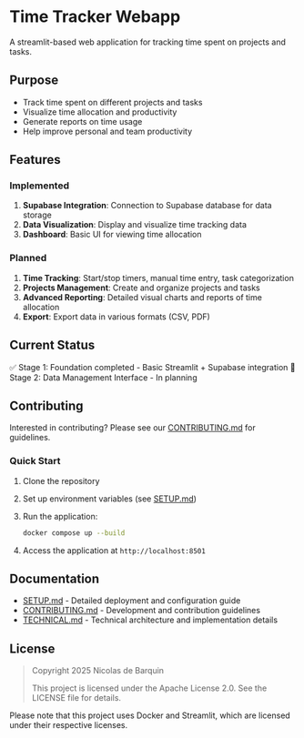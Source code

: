 # Time Tracker Webapp

A streamlit-based web application for tracking time spent on projects and tasks.

## Purpose

- Track time spent on different projects and tasks
- Visualize time allocation and productivity
- Generate reports on time usage
- Help improve personal and team productivity

## Features

### Implemented
1. **Supabase Integration**: Connection to Supabase database for data storage
2. **Data Visualization**: Display and visualize time tracking data
3. **Dashboard**: Basic UI for viewing time allocation

### Planned
1. **Time Tracking**: Start/stop timers, manual time entry, task categorization
2. **Projects Management**: Create and organize projects and tasks
3. **Advanced Reporting**: Detailed visual charts and reports of time allocation
4. **Export**: Export data in various formats (CSV, PDF)

## Current Status
✅ Stage 1: Foundation completed - Basic Streamlit + Supabase integration
🔄 Stage 2: Data Management Interface - In planning

## Contributing

Interested in contributing? Please see our [CONTRIBUTING.md](CONTRIBUTING.md) for guidelines.

### Quick Start

1. Clone the repository
2. Set up environment variables (see [SETUP.md](SETUP.md))
3. Run the application:

   ```bash
   docker compose up --build
   ```

4. Access the application at `http://localhost:8501`

## Documentation

- [SETUP.md](SETUP.md) - Detailed deployment and configuration guide
- [CONTRIBUTING.md](CONTRIBUTING.md) - Development and contribution guidelines
- [TECHNICAL.md](TECHNICAL.md) - Technical architecture and implementation details

## License

> Copyright 2025 Nicolas de Barquin
>
> This project is licensed under the Apache License 2.0. See the LICENSE file for details.

Please note that this project uses Docker and Streamlit, which are licensed under their respective licenses.